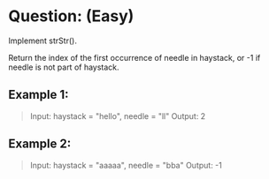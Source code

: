 # Question: (Easy)

Implement strStr().

Return the index of the first occurrence of needle in haystack, or -1 if needle is not part of haystack.

## Example 1:

>Input: haystack = "hello", needle = "ll"
>Output: 2

## Example 2:

>Input: haystack = "aaaaa", needle = "bba"
>Output: -1

